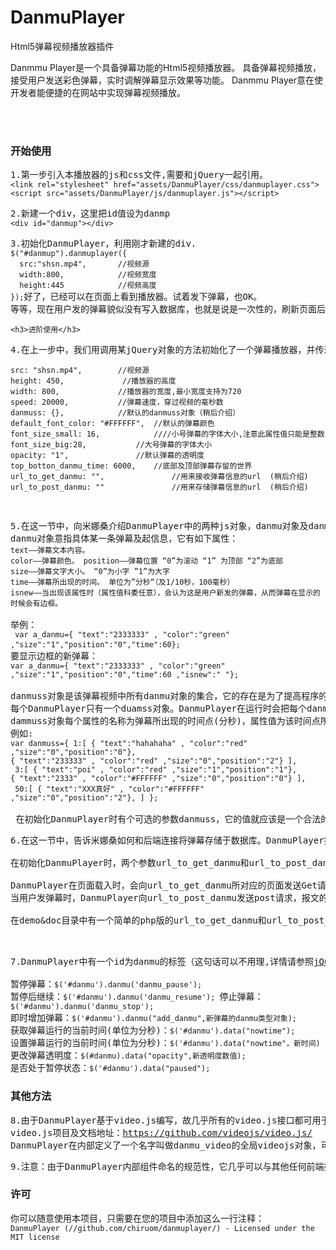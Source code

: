 # DanmuPlayer
Html5弹幕视频播放器插件


Danmmu Player是一个具备弹幕功能的Html5视频播放器。
具备弹幕视频播放，接受用户发送彩色弹幕，实时调解弹幕显示效果等功能。
Danmmu Player意在使开发者能便捷的在网站中实现弹幕视频播放。



<br>
<br>
<h3>开始使用</h3>
<pre>
1.第一步引入本播放器的js和css文件,需要和jQuery一起引用。
<code class=language-html>&lt;link rel=&quot;stylesheet&quot; href=&quot;assets/DanmuPlayer/css/danmuplayer.css&quot;&gt;
&lt;script src=&quot;assets/DanmuPlayer/js/danmuplayer.js&quot;&gt;&lt;/script&gt;</code></pre>
<pre>
2.新建一个div，这里把id值设为danmp
<code class=language-html>&lt;div id=&quot;danmup&quot;&gt;&lt;/div&gt;</code></pre>
<pre>
3.初始化DanmuPlayer，利用刚才新建的div.
<code class="language-js">$("#danmup").danmuplayer({
  src:"shsn.mp4",       //视频源
  width:800,			//视频宽度
  height:445			//视频高度
});</code>好了，已经可以在页面上看到播放器。试着发下弹幕，也OK。
等等，现在用户发的弹幕貌似没有写入数据库，也就是说是一次性的，刷新页面后就没了？是这样的，但是接下来就告诉你可以怎么做。</pre>

	<h3>进阶使用</h3>
<pre>
4.在上一步中，我们用调用某jQuery对象的方法初始化了一个弹幕播放器，并传递了一些参数（src,width,height）。其实这个方法具有以下参数 （除了视频源外其余参数均可选，冒号后面的为默认值）
<code class="language-js">
src: "shsn.mp4",		//视频源
height: 450,             //播放器的高度
width: 800,				//播放器的宽度,最小宽度支持为720
speed: 20000,			//弹幕速度，穿过视频的毫秒数 
danmuss: {},            //默认的danmuss对象（稍后介绍）
default_font_color: "#FFFFFF",  //默认的弹幕颜色
font_size_small: 16,			////小号弹幕的字体大小,注意此属性值只能是整数
font_size_big:28,           //大号弹幕的字体大小 
opacity: "1",				//默认弹幕的透明度
top_botton_danmu_time: 6000,    //底部及顶部弹幕存留的世界
url_to_get_danmu: "",				//用来接收弹幕信息的url  (稍后介绍)
url_to_post_danmu: ""				//用来存储弹幕信息的url  (稍后介绍)

</code>
</pre>
<pre>
5.在这一节中，向米娜桑介绍DanmuPlayer中的两种js对象，danmu对象及danmuss对象。
danmu对象意指具体某一条弹幕及起信息，它有如下属性：
<code>text——弹幕文本内容。 
color——弹幕颜色。 position——弹幕位置 “0”为滚动 “1” 为顶部 “2”为底部 
size——弹幕文字大小。 “0”为小字 ”1”为大字
time——弹幕所出现的时间。 单位为”分秒“（及1/10秒，100毫秒）
isnew——当出现该属性时（属性值科委任意），会认为这是用户新发的弹幕，从而弹幕在显示的时候会有边框。
</code> 
举例：
<code> var a_danmu={ "text":"2333333" , "color":"green" ,"size":"1","position":"0","time":60};</code> 
要显示边框的新弹幕：
<code>var a_danmu={ "text":"2333333" , "color":"green" ,"size":"1","position":"0","time":60 ,"isnew":" "}; </code>

danmuss对象是该弹幕视频中所有danmu对象的集合，它的存在是为了提高程序的效率。
每个DanmuPlayer只有一个duamss对象。DanmuPlayer在运行时会把每个danmu对象写入danmuss对象。
dammuss对象每个属性的名称为弹幕所出现的时间点(分秒)，属性值为该时间点所出现的所有弹幕的danmu对象(除掉time属性的)所组成的数组。
例如:
<code class="language-js">var danmuss={ 1:[ { "text":"hahahaha" , "color":"red" ,"size":"0","position":"0"}, 
{ "text":"233333" , "color":"red" ,"size":"0","position":"2"} ],
 3:[ { "text":"poi" , "color":"red" ,"size":"1","position":"1"}, 
{ "text":"2333" , "color":"#FFFFFF" ,"size":"0","position":"0"} ],
 50:[ { "text":"XXX真好" , "color":"#FFFFFF" ,"size":"0","position":"2"}, ] };
</code>
 在初始化DanmuPlayer时有个可选的参数danmuss，它的值就应该是一个合法的danmuss对象。有了这个参数，DanmuPlayer会把这个参数值中的dannuss播放于屏幕。（对于danmuss对象，如果暂时不理解可以绕过，很少用到）
</pre>
<pre>
6.在这一节中，告诉米娜桑如何和后端连接将弹幕存储于数据库。DanmuPlayer提供了高度封装的和后端ajax交互的接口，你只需按照接口修改出一个或两个后端页面即可。

在初始化DanmuPlayer时，两个参数url_to_get_danmu和url_to_post_danmu就是用来和后端连接的。url_to_get_danmu用来获取弹幕，url_to_post_danmu用来存储弹幕。url_to_get_danmu和url_to_post_danmu接受的参数都是url。

DanmuPlayer在页面载入时，会向url_to_get_danmu所对应的页面发送Get请求，url_to_get_danmu对应页面的http响应报文的内容中应该是一个由danmu对象组成的js数组（字符串形式）。"['{danmmu对象1}','{danmu对象2}',...,'{danmu对象n}']"这样的字符串（遵循JSON格式标准）（在报文中是没有最外面的引号的）(注意：每个danmu对象都要被引号所包裹，否则会产生致命错误)。
当用户发弹幕时，DanmuPlayer向url_to_post_danmu发送post请求，报文的内容是用户所发弹幕的danmu对象（字符串）（遵循JSON格式标准）。

在demo&doc目录中有一个简单的php版的url_to_get_danmu和url_to_post_danmu所对应页面的编写示例：


</pre>
<pre>
7.DanmuPlayer中有一个id为danmu的标签（这句话可以不用理,详情请参照<a target="_blank" href="http://githu.com/chiruom/danmu">jQuery.danmu.js项目</a>）。可以直接复制以下代码语句去即时的操作弹幕：

暂停弹幕：<code class="language-js">$('#danmu').danmu('danmu_pause'); </code>暂停后继续：<code class="language-js">$('#danmu').danmu('danmu_resume'); </code>停止弹幕：
<code class="language-js">$('#danmu').danmu('danmu_stop');  </code>即时增加弹幕：<code class="language-js">$('#danmu').danmu("add_danmu",新弹幕的danmu类型对象); </code>获取弹幕运行的当前时间(单位为分秒)：<code class="language-js">$('#danmu').data("nowtime"); </code>设置弹幕运行的当前时间(单位为分秒)：<code class="language-js">$('#danmu').data("nowtime"，新时间)  </code>更改弹幕透明度：<code class="language-js">$(#danmu).data("opacity",新透明度数值);</code>是否处于暂停状态：<code class="language-js">$('#danmu').data("paused");</code>
</pre>


<h3>其他方法</h3>
<pre>8.由于DanmuPlayer基于video.js编写，故几乎所有的video.js接口都可用于DanmuPlayer。
video.js项目及文档地址：<a target="blank" href="https://github.com/videojs/video.js/">https://github.com/videojs/video.js/</a>
DanmuPlayer在内部定义了一个名字叫做danmu_video的全局videojs对象，可以对danmu_video使用video.js的任何方法及相应事件处理等。
</pre>
<pre>
9.注意：由于DanmuPlayer内部组件命名的规范性，它几乎可以与其他任何前端插件共存。但是，一个页面上只允许存在一个DanmuPlayer。此缺陷在后续版本或许会改进。如果你需要在一个页面中使用多个DanmuPlayer，可以使用frame标签。</pre>
<h3>许可</h3>
<pre>
你可以随意使用本项目，只需要在您的项目中添加这么一行注释：
<code class="language-html">DanmuPlayer (//github.com/chiruom/danmuplayer/) - Licensed under the MIT license</code>
</pre>
     		</div>

